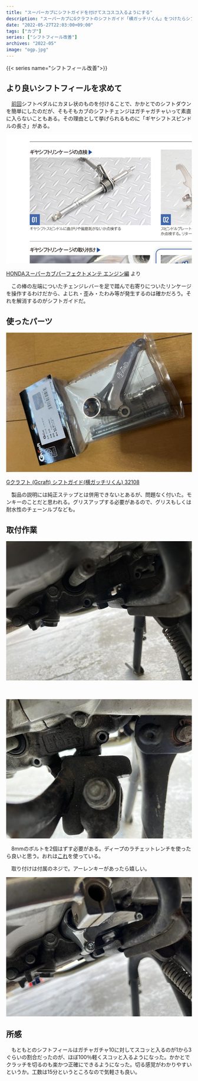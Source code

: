 ```yaml
---
title: "スーパーカブにシフトガイドを付けてスコスコ入るようにする"
description: "スーパーカブにGクラフトのシフトガイド「横ガッチリくん」をつけたらシフトがスコスコ入るようになった"
date: "2022-05-27T22:03:00+09:00"
tags: ["カブ"]
series: ["シフトフィール改善"]
archives: "2022-05"
image: "ogp.jpg"
---
```




{{< series name="シフトフィール改善">}}  
## より良いシフトフィールを求めて

　[前回](https://tbsmcd.net/post/cub-shift-pedal/)シフトペダルにカヌレ状のものを付けることで、かかとでのシフトダウンを簡単にしたのだが、そもそもカブのシフトチェンジはガチャガチャいって素直に入らないこともある。その理由として挙げられるものに「ギヤシフトスピンドルの長さ」がある。

![%E3%82%AE%E3%83%A4%E3%82%B7%E3%83%95%E3%83%88%E3%82%B9%E3%83%94%E3%83%B3%E3%83%89%E3%83%AB](80269a79.jpg)

[HONDAスーパーカブパーフェクトメンテ エンジン編](https://amzn.to/3lRH9ra) より

　この棒の左端についたチェンジレバーを足で踏んで右寄りについたリンケージを操作するわけだから、よじれ・歪み・たわみ等が発生するのは確かだろう。それを解消するのがシフトガイドだ。

## 使ったパーツ

![%E6%A8%AA%E3%82%AC%E3%83%83%E3%83%81%E3%83%AA%E3%81%8F%E3%82%93](c7921765.jpg)

[Gクラフト (Gcraft) シフトガイド(横ガッチリくん) 32108](https://amzn.to/39Xt9tm)

　製品の説明には純正ステップとは併用できないとあるが、問題なく付いた。モンキーのことだと思われる。グリスアップする必要があるので、グリスもしくは耐水性のチェーンルブなども。

## 取付作業

![%E3%83%9C%E3%83%AB%E3%83%88%E3%82%92%E5%A4%96%E3%81%97%E3%81%9F%E3%81%A8%E3%81%93%E3%82%8D01](37688036.jpg)

　

![%E3%83%9C%E3%83%AB%E3%83%88%E3%82%92%E5%A4%96%E3%81%97%E3%81%9F%E3%81%A8%E3%81%93%E3%82%8D02](569bd126.jpg)

　8mmのボルトを2個はずす必要がある。ディープのラチェットレンチを使ったら良いと思う。おれは[これ](https://amzn.to/3MT2mNy)を使っている。

　取り付けは付属のネジで。アーレンキーがあったら嬉しい。

![%E8%A3%85%E7%9D%80%E3%81%97%E3%81%9F%E3%81%A8%E3%81%93%E3%82%8D](1b50d357.jpg)

## 所感

　もともとのシフトフィールはガチャガチャ10に対してスコッと入るのが1から3ぐらいの割合だったのが、ほぼ100％軽くスコッと入るようになった。かかとでクラッチを切るのも楽かつ正確にできるようになった。切る感覚がわかりやすいというか。工数は15分というところなので気軽さも良い。
